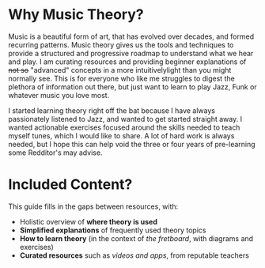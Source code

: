 # Why Music Theory?
Music is a beautiful form of art, that has evolved over decades, and formed recurring patterns.
Music theory gives us the tools and techniques to provide a structured and progressive roadmap to understand what we hear and play.
I am curating resources and providing beginner explanations of ~~not so~~ "advanced" concepts in a more intuitivelylight than you might normally see.
This is for everyone who like me struggles to digest the plethora of information out there, but just want to learn to play Jazz, Funk or whatever music you love most.

I started learning theory right off the bat because I have always passionately listened to Jazz, and wanted to get started straight away.
I wanted actionable exercises focused around the skills needed to teach myself tunes, which I would like to share.
A lot of hard work is always needed, but I hope this can help void the three or four years of pre-learning some Redditor's may advise.

# Included Content?
This guide fills in the gaps between resources, with:
* Holistic overview of **where theory is used**
* **Simplified explanations** of frequently used theory topics
* **How to learn theory** (in the context of _the fretboard_, with diagrams and exercises)
* **Curated resources** such as _videos and apps_, from reputable teachers
